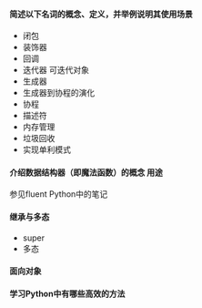 #### 简述以下名词的概念、定义，并举例说明其使用场景
- 闭包
- 装饰器
- 回调
- 迭代器 可迭代对象
- 生成器
- 生成器到协程的演化
- 协程
- 描述符
- 内存管理
- 垃圾回收
- 实现单利模式

#### 介绍数据结构器（即魔法函数）的概念 用途
参见fluent Python中的笔记


#### 继承与多态
- super
- 多态


#### 面向对象



#### 学习Python中有哪些高效的方法
